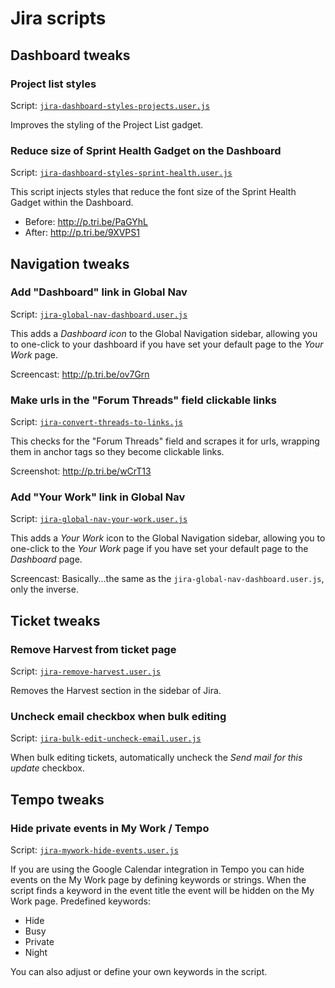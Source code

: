 # Jira scripts

## Dashboard tweaks

### Project list styles

Script: [`jira-dashboard-styles-projects.user.js`](https://github.com/moderntribe/tampermonkey-scripts/raw/master/jira/jira-dashboard-styles-projects.user.js)

Improves the styling of the Project List gadget.

### Reduce size of Sprint Health Gadget on the Dashboard

Script: [`jira-dashboard-styles-sprint-health.user.js`](https://github.com/moderntribe/tampermonkey-scripts/raw/master/jira/jira-dashboard-styles-sprint-health-gadget.user.js)

This script injects styles that reduce the font size of the Sprint Health Gadget within the Dashboard.

* Before: http://p.tri.be/PaGYhL
* After: http://p.tri.be/9XVPS1

## Navigation tweaks

### Add "Dashboard" link in Global Nav

Script: [`jira-global-nav-dashboard.user.js`](https://github.com/moderntribe/tampermonkey-scripts/raw/master/jira/jira-global-nav-dashboard.user.js)

This adds a *Dashboard icon* to the Global Navigation sidebar, allowing you to one-click to your dashboard if you have set your default page to the *Your Work* page.

Screencast: http://p.tri.be/ov7Grn

### Make urls in the "Forum Threads" field clickable links

Script: [`jira-convert-threads-to-links.js`](https://github.com/moderntribe/tampermonkey-scripts/raw/master/jira/jira-convert-threads-to-links.js)

This checks for the "Forum Threads" field and scrapes it for urls, wrapping them in anchor tags so they become clickable links.

Screenshot: http://p.tri.be/wCrT13

### Add "Your Work" link in Global Nav

Script: [`jira-global-nav-your-work.user.js`](https://github.com/moderntribe/tampermonkey-scripts/raw/master/jira/jira-global-nav-your-work.user.js)

This adds a *Your Work* icon to the Global Navigation sidebar, allowing you to one-click to the *Your Work* page if you have set your default page to the *Dashboard* page.

Screencast: Basically...the same as the `jira-global-nav-dashboard.user.js`, only the inverse.

## Ticket tweaks

### Remove Harvest from ticket page

Script: [`jira-remove-harvest.user.js`](https://github.com/moderntribe/tampermonkey-scripts/raw/master/jira/jira-remove-harvest.user.js)

Removes the Harvest section in the sidebar of Jira.

### Uncheck email checkbox when bulk editing

Script: [`jira-bulk-edit-uncheck-email.user.js`](https://github.com/moderntribe/tampermonkey-scripts/raw/master/jira/jira-bulk-edit-uncheck-email.user.js)

When bulk editing tickets, automatically uncheck the _Send mail for this update_ checkbox.

## Tempo tweaks

### Hide private events in My Work / Tempo

Script: [`jira-mywork-hide-events.user.js`](https://github.com/moderntribe/tampermonkey-scripts/raw/master/jira/jira-mywork-hide-events.user.js)

If you are using the Google Calendar integration in Tempo you can hide events on the My Work page by defining keywords or strings. When the script finds a keyword in the event title the event will be hidden on the My Work page.
Predefined keywords:
* Hide
* Busy
* Private
* Night

You can also adjust or define your own keywords in the script.
